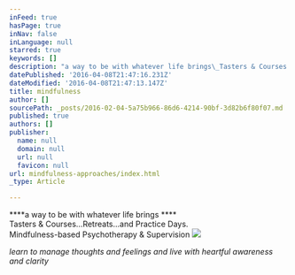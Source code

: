 ```yaml
---
inFeed: true
hasPage: true
inNav: false
inLanguage: null
starred: true
keywords: []
description: "a way to be with whatever life brings\_Tasters & Courses...Retreats...and Practice Days.Mindfulness-based Psychotherapy &\_Supervision"
datePublished: '2016-04-08T21:47:16.231Z'
dateModified: '2016-04-08T21:47:13.147Z'
title: mindfulness
author: []
sourcePath: _posts/2016-02-04-5a75b966-86d6-4214-90bf-3d82b6f80f07.md
published: true
authors: []
publisher:
  name: null
  domain: null
  url: null
  favicon: null
url: mindfulness-approaches/index.html
_type: Article

---
```

****a way to be with whatever life brings ****  
Tasters & Courses...Retreats...and Practice Days.  
Mindfulness-based Psychotherapy & Supervision
![](https://the-grid-user-content.s3-us-west-2.amazonaws.com/5447b173-302f-4ad8-92a8-d30c09683a73.jpg)

_learn to manage thoughts and feelings and live with heartful awareness and clarity_